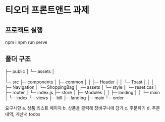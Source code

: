 # 티오더 프론트앤드 과제

## 프로젝트 실행
npm i
npm run serve

## 폴더 구조
├─ public
│   └─ assets
│     
│    
└─ src
   ├─ components
   │   ├─ common
   │   │   ├─ Header
   │   │   └─ Toast
   │   │ 
   │   ├─ Navigation
   │   └─ ShoppingBag
   │ 
   ├─ assets
   │   └─ style
   │       └─ reset.css
   │   
   ├─ router
   │   └─ index.js
   ├─ store
   │   ├─ Modules
   │   │   ├─ landing
   │   │   └─ main
   │   └─ index
   └─ views
       ├─ bill
       ├─ landing
       ├─ main
       └─ order

요구사항
    a. 상품 리스트 페이지
    b. 상품을 클릭해 장바구니에 담기
    c. 주문하기
    d. 주문내역, 계산서
todos
